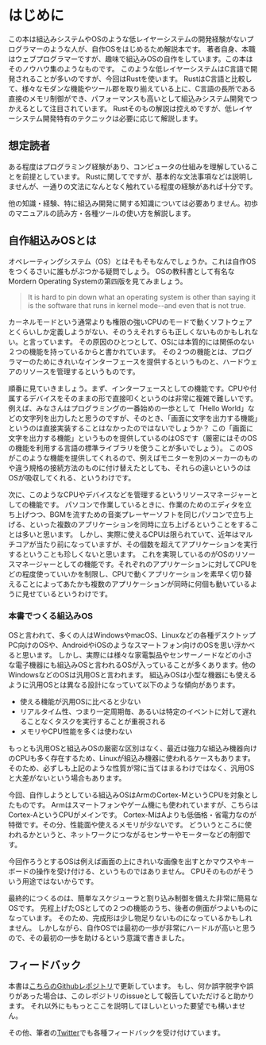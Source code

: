 # はじめに
この本は組込みシステムやOSのような低レイヤーシステムの開発経験がないプログラマーのような人が、自作OSをはじめるため解説本です。
著者自身、本職はウェブプログラマーですが、趣味で組込みOSの自作をしています。この本はそのノウハウ集のようなものです。
このような低レイヤーシステムはC言語で開発されることが多いのですが、今回はRustを使います。
RustはC言語と比較して、様々なモダンな機能やツール郡を取り揃えている上に、C言語の長所である直接のメモリ制御ができ、パフォーマンスも高いとして組込みシステム開発でつかえるとして注目されています。
Rustそのもの解説は控えめですが、低レイヤーシステム開発特有のテクニックは必要に応じて解説します。

## 想定読者
ある程度はプログラミング経験があり、コンピュータの仕組みを理解していることを前提としています。
Rustに関してですが、基本的な文法事項などは説明しませんが、一通りの文法になんとなく触れている程度の経験があれば十分です。

他の知識・経験、特に組込み開発に関する知識については必要ありません。初歩のマニュアルの読み方・各種ツールの使い方を解説します。

## 自作組込みOSとは
オペレーティングシステム（OS）とはそもそもなんでしょうか。これは自作OSをつくるさいに誰もがぶつかる疑問でしょう。
OSの教科書として有名なMordern Operating Systemの第四版を見てみましょう。
> It is hard to pin down what an operating system is other than saying it is the software that runs in kernel mode--and even that is not true.

カーネルモードという通常よりも権限の強いCPUのモードで動くソフトウェアとくらいしか定義しようがない、そのうえそれすらも正しくないものかもしれない。と言っています。
その原因のひとつとして、OSには本質的には関係のない２つの機能を持っているからと書かれています。
その２つの機能とは、プログラマーのためにきれいなインターフェースを提供するというものと、ハードウェアのリソースを管理するというものです。

順番に見ていきましょう。まず、インターフェースとしての機能です。CPUや付属するデバイスをそのままの形で直接叩くというのは非常に複雑で難しいです。
例えば、みなさんはプログラミングの一番始めの一歩として「Hello World」などの文字列を出力したと思うのですが、そのとき、「画面に文字を出力する機能」というのは直接実装することはなかったのではないでしょうか？
この「画面に文字を出力する機能」というものを提供しているのはOSです（厳密にはそのOSの機能を利用する言語の標準ライブラリを使うことが多いでしょう）。
このOSがこのような機能を提供してくれるので、例えばモニターを別のメーカーのものや違う規格の接続方法のものに付け替えたとしても、それらの違いというのはOSが吸収してくれる、というわけです。

次に、このようなCPUやデバイスなどを管理するというリソースマネージャーとしての機能です。
パソコンで作業しているときに、作業のためのエディタを立ち上げつつ、BGMを流すための音楽プレーヤーソフトを同じパソコンで立ち上げる、といった複数のアプリケーションを同時に立ち上げるということをすることは多いと思います。
しかし、実際に使えるCPUは限られていて、近年はマルチコアが当たり前になっていますが、その個数を超えてアプリケーションを実行するということも珍しくないと思います。
これを実現しているのがOSのリソースマネージャーとしての機能です。それぞれのアプリケーションに対してCPUをどの程度使っていいかを制限し、CPUで動くアプリケーションを素早く切り替えることによってあたかも複数のアプリケーションが同時に何個も動いているように見せているというわけです。

### 本書でつくる組込みOS
OSと言われて、多くの人はWindowsやmacOS、Linuxなどの各種デスクトップPC向けのOSや、AndroidやiOSのようなスマートフォン向けのOSを思い浮かべると思います。
しかし、実際には様々な家電製品やセンサーノードなどの小さな電子機器にも組込みOSと言われるOSが入っていることが多くあります。他のWindowsなどのOSは汎用OSと言われます。
組込みOSは小型な機器にも使えるように汎用OSとは異なる設計になっていて以下のような傾向があります。
* 使える機能が汎用OSに比べると少ない
* リアルタイム性、つまり一定周期毎、あるいは特定のイベントに対して遅れることなくタスクを実行することが重視される
* メモリやCPU性能を多くは使わない

もっとも汎用OSと組込みOSの厳密な区別はなく、最近は強力な組込み機器向けのCPUも多く存在するため、Linuxが組込み機器に使われるケースもあります。
そのため、必ずしも上記のような性質が常に当てはまるわけではなく、汎用OSと大差がないという場合もあります。

今回、自作しようとしている組込みOSはArmのCortex-MというCPUを対象としたものです。
Armはスマートフォンやゲーム機にも使われていますが、こちらはCortex-AというCPUがメインです。
Cortex-MはAよりも低価格・省電力なのが特徴です。その分、性能面や使えるメモリが少ないです。
どういうところに使われるかというと、ネットワークにつながるセンサーやモーターなどの制御です。

今回作ろうとするOSは例えば画面の上にきれいな画像を出すとかマウスやキーボードの操作を受け付ける、というものではありません。
CPUそのものがそういう用途ではないからです。

最終的につくるのは、簡単なスケジューラと割り込み制御を備えた非常に簡易なOSです。
先程上げたOSとしての２つの機能のうち、後者の側面がつよいものになっています。
そのため、完成形は少し物足りないものになっているかもしれません。
しかしながら、自作OSでは最初の一歩が非常にハードルが高いと思うので、その最初の一歩を助けるという意識で書きました。

## フィードバック
本書は[こちらのGithubレポジトリ](https://github.com/garasubo/embedded-book)で更新しています。
もし、何か誤字脱字や誤りがあった場合は、このレポジトリのissueとして報告していただけると助かります。
それ以外にももっとここを説明してほしいといった要望でも構いません。

その他、筆者の[Twitter](https://twitter.com/garasubo)でも各種フィードバックを受け付けています。